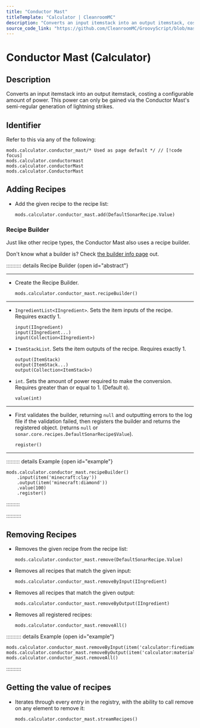 ```yaml
---
title: "Conductor Mast"
titleTemplate: "Calculator | CleanroomMC"
description: "Converts an input itemstack into an output itemstack, costing a configurable amount of power. This power can only be gained via the Conductor Mast's semi-regular generation of lightning strikes."
source_code_link: "https://github.com/CleanroomMC/GroovyScript/blob/master/src/main/java/com/cleanroommc/groovyscript/compat/mods/calculator/ConductorMast.java"
---
```


# Conductor Mast (Calculator)

## Description

Converts an input itemstack into an output itemstack, costing a configurable amount of power. This power can only be gained via the Conductor Mast's semi-regular generation of lightning strikes.

## Identifier

Refer to this via any of the following:

```groovy:no-line-numbers {1}
mods.calculator.conductor_mast/* Used as page default */ // [!code focus]
mods.calculator.conductormast
mods.calculator.conductorMast
mods.calculator.ConductorMast
```


## Adding Recipes

- Add the given recipe to the recipe list:

    ```groovy:no-line-numbers
    mods.calculator.conductor_mast.add(DefaultSonarRecipe.Value)
    ```


### Recipe Builder

Just like other recipe types, the Conductor Mast also uses a recipe builder.

Don't know what a builder is? Check [the builder info page](../../getting_started/builder.md) out.

:::::::::: details Recipe Builder {open id="abstract"}

---

- Create the Recipe Builder.

    ```groovy:no-line-numbers
    mods.calculator.conductor_mast.recipeBuilder()
    ```

---

- `IngredientList<IIngredient>`. Sets the item inputs of the recipe. Requires exactly 1.

    ```groovy:no-line-numbers
    input(IIngredient)
    input(IIngredient...)
    input(Collection<IIngredient>)
    ```

- `ItemStackList`. Sets the item outputs of the recipe. Requires exactly 1.

    ```groovy:no-line-numbers
    output(ItemStack)
    output(ItemStack...)
    output(Collection<ItemStack>)
    ```

- `int`. Sets the amount of power required to make the conversion. Requires greater than or equal to 1. (Default `0`).

    ```groovy:no-line-numbers
    value(int)
    ```

---

- First validates the builder, returning `null` and outputting errors to the log file if the validation failed, then registers the builder and returns the registered object. (returns `null` or `sonar.core.recipes.DefaultSonarRecipe$Value`).

    ```groovy:no-line-numbers
    register()
    ```

---

::::::::: details Example {open id="example"}
```groovy:no-line-numbers
mods.calculator.conductor_mast.recipeBuilder()
    .input(item('minecraft:clay'))
    .output(item('minecraft:diamond'))
    .value(100)
    .register()
```

:::::::::

::::::::::

## Removing Recipes

- Removes the given recipe from the recipe list:

    ```groovy:no-line-numbers
    mods.calculator.conductor_mast.remove(DefaultSonarRecipe.Value)
    ```

- Removes all recipes that match the given input:

    ```groovy:no-line-numbers
    mods.calculator.conductor_mast.removeByInput(IIngredient)
    ```

- Removes all recipes that match the given output:

    ```groovy:no-line-numbers
    mods.calculator.conductor_mast.removeByOutput(IIngredient)
    ```

- Removes all registered recipes:

    ```groovy:no-line-numbers
    mods.calculator.conductor_mast.removeAll()
    ```

:::::::::: details Example {open id="example"}
```groovy:no-line-numbers
mods.calculator.conductor_mast.removeByInput(item('calculator:firediamond'))
mods.calculator.conductor_mast.removeByOutput(item('calculator:material:7'))
mods.calculator.conductor_mast.removeAll()
```

::::::::::

## Getting the value of recipes

- Iterates through every entry in the registry, with the ability to call remove on any element to remove it:

    ```groovy:no-line-numbers
    mods.calculator.conductor_mast.streamRecipes()
    ```
